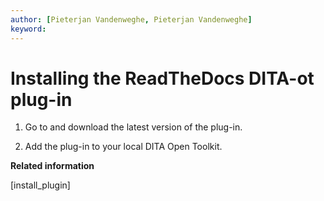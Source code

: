 ```yaml
---
author: [Pieterjan Vandenweghe, Pieterjan Vandenweghe]
keyword: 
---
```


# Installing the ReadTheDocs DITA-ot plug-in

1.  Go to  and download the latest version of the plug-in.

2.  Add the plug-in to your local DITA Open Toolkit.


**Related information**  


[install_plugin]

